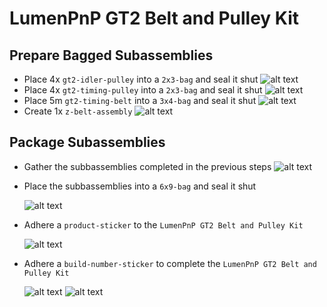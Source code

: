 
# LumenPnP GT2 Belt and Pulley Kit

## Prepare Bagged Subassemblies

- Place 4x `gt2-idler-pulley` into a `2x3-bag` and seal it shut
    ![alt text](img/4pcs-idler-pulley.jpg)
- Place 4x `gt2-timing-pulley` into a `2x3-bag` and seal it shut
    ![alt text](img/4pcs-timing-pulley.jpg)
- Place 5m `gt2-timing-belt` into a `3x4-bag` and seal it shut
    ![alt text](img/5m-gt2-belt.jpg)
- Create 1x `z-belt-assembly`
    ![alt text](img/z-belt-asm.jpg)

## Package Subassemblies

- Gather the subbassemblies completed in the previous steps
    ![alt text](img/gt2-belt-pulley-layout.JPG)
- Place the subbassemblies into a `6x9-bag` and seal it shut

    ![alt text](img/IMG_0508.JPG)

- Adhere a `product-sticker` to the `LumenPnP GT2 Belt and Pulley Kit`

    ![alt text](img/gt2-kit1.JPG)

- Adhere a `build-number-sticker` to complete the `LumenPnP GT2 Belt and Pulley Kit`

    ![alt text](img/gt2-kit2.JPG)
    ![alt text](img/gt2-kit3.JPG)
